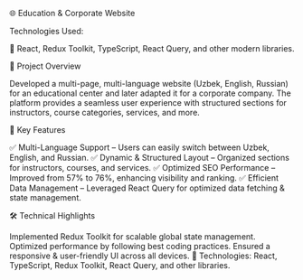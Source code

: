 🌐 Education & Corporate Website

Technologies Used:

🚀 React, Redux Toolkit, TypeScript, React Query, and other modern libraries.

📌 Project Overview

Developed a multi-page, multi-language website (Uzbek, English, Russian) for an educational center and later adapted it for a corporate company. The platform provides a seamless user experience with structured sections for instructors, course categories, services, and more.

🎯 Key Features

✅ Multi-Language Support – Users can easily switch between Uzbek, English, and Russian.
✅ Dynamic & Structured Layout – Organized sections for instructors, courses, and services.
✅ Optimized SEO Performance – Improved from 57% to 76%, enhancing visibility and ranking.
✅ Efficient Data Management – Leveraged React Query for optimized data fetching & state management.

🛠 Technical Highlights

Implemented Redux Toolkit for scalable global state management.
Optimized performance by following best coding practices.
Ensured a responsive & user-friendly UI across all devices.
🚀 Technologies: React, TypeScript, Redux Toolkit, React Query, and other libraries.